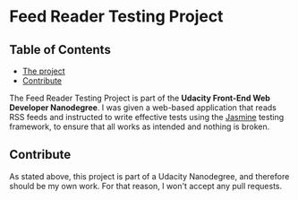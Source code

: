# Feed Reader Testing Project

## Table of Contents

* [The project](#project)
* [Contribute](#contribute)

The Feed Reader Testing Project is part of the **Udacity Front-End Web Developer Nanodegree**. I was given a web-based application that reads RSS feeds and instructed to write effective tests using the [Jasmine](http://jasmine.github.io/) testing framework, to ensure that all works as intended and nothing is broken.


## Contribute

As stated above, this project is part of a Udacity Nanodegree, and therefore should be my own work. For that reason, I won't accept any pull requests.
